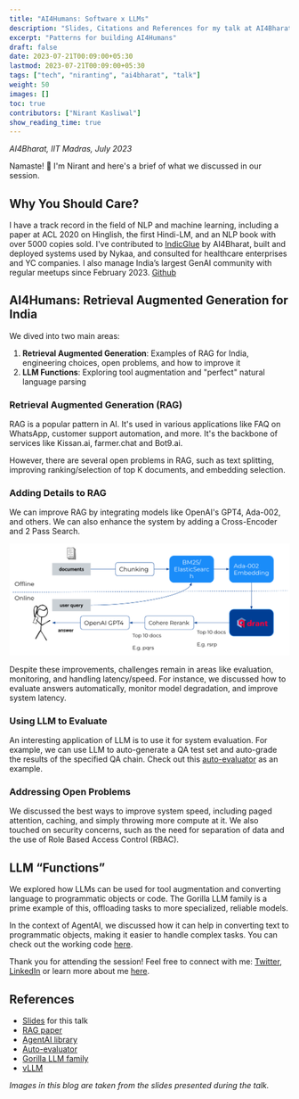 ```yaml
---
title: "AI4Humans: Software x LLMs"
description: "Slides, Citations and References for my talk at AI4Bharat, IIT Madras, July 2023"
excerpt: "Patterns for building AI4Humans"
draft: false
date: 2023-07-21T00:09:00+05:30
lastmod: 2023-07-21T00:09:00+05:30
tags: ["tech", "niranting", "ai4bharat", "talk"]
weight: 50
images: []
toc: true
contributors: ["Nirant Kasliwal"]
show_reading_time: true
---
```

*AI4Bharat, IIT Madras, July 2023*

Namaste! 🙏 I'm Nirant and here's a brief of what we discussed in our session. 

## Why You Should Care?

I have a track record in the field of NLP and machine learning, including a paper at ACL 2020 on Hinglish, the first Hindi-LM, and an NLP book with over 5000 copies sold. I've contributed to [IndicGlue](https://indicnlp.ai4bharat.org/) by AI4Bharat, built and deployed systems used by Nykaa, and consulted for healthcare enterprises and YC companies. I also manage India’s largest GenAI community with regular meetups since February 2023. [Github](https://github.com/NirantK)

## AI4Humans: Retrieval Augmented Generation for India

We dived into two main areas:

1. **Retrieval Augmented Generation**: Examples of RAG for India, engineering choices, open problems, and how to improve it 
1. **LLM Functions**: Exploring tool augmentation and "perfect" natural language parsing

### Retrieval Augmented Generation (RAG)

RAG is a popular pattern in AI. It's used in various applications like FAQ on WhatsApp, customer support automation, and more. It's the backbone of services like Kissan.ai, farmer.chat and Bot9.ai.

However, there are several open problems in RAG, such as text splitting, improving ranking/selection of top K documents, and embedding selection.

### Adding Details to RAG

We can improve RAG by integrating models like OpenAI's GPT4, Ada-002, and others. We can also enhance the system by adding a Cross-Encoder and 2 Pass Search.

![RAG Outline](../images/RAG_System_Diagram.png)

Despite these improvements, challenges remain in areas like evaluation, monitoring, and handling latency/speed. For instance, we discussed how to evaluate answers automatically, monitor model degradation, and improve system latency.

### Using LLM to Evaluate

An interesting application of LLM is to use it for system evaluation. For example, we can use LLM to auto-generate a QA test set and auto-grade the results of the specified QA chain. Check out this [auto-evaluator](https://github.com/langchain-ai/auto-evaluator) as an example.

### Addressing Open Problems

We discussed the best ways to improve system speed, including paged attention, caching, and simply throwing more compute at it. We also touched on security concerns, such as the need for separation of data and the use of Role Based Access Control (RBAC).

## LLM “Functions”

We explored how LLMs can be used for tool augmentation and converting language to programmatic objects or code. The Gorilla LLM family is a prime example of this, offloading tasks to more specialized, reliable models.

In the context of AgentAI, we discussed how it can help in converting text to programmatic objects, making it easier to handle complex tasks. You can check out the working code [here](https://github.com/NirantK/agentai).

Thank you for attending the session! Feel free to connect with me: [Twitter](https://twitter.com/NirantK), [LinkedIn](https://linkedin.com/in/nirant) or learn more about me [here](https://nirantk.com/about).

## References

- [Slides](https://docs.google.com/presentation/d/1fzwXZJtLLdXPFHahOlSuaK62VYy2F-F-yPV5SxwA5Xo/edit?usp=sharing) for this talk
- [RAG paper](https://arxiv.org/abs/2005.11401)
- [AgentAI library](https://github.com/NirantK/agentai)
- [Auto-evaluator](https://github.com/langchain-ai/auto-evaluator)
- [Gorilla LLM family](https://gorilla.cs.berkeley.edu/)
- [vLLM](https://vllm.ai/)


*Images in this blog are taken from the slides presented during the talk.*